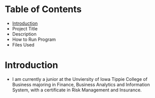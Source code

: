 # Table of Contents
- [Introduction](https://github.com/shawnhiramatsu/Hello_World/#Project-Title)
- Project Title
- Description
- How to Run Program
- Files Used
# Introduction
- I am currently a junior at the Unviersity of Iowa Tippie College of Business majoring in Finance, Business Analytics and Information System, with a certificate in Risk Management and Insurance.
